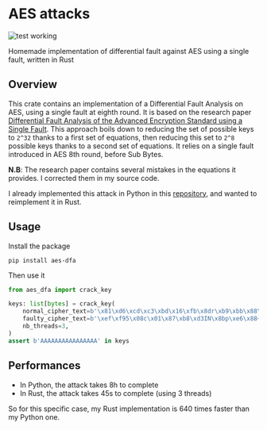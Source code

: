 # AES attacks

![test working](https://github.com/thomasperrot/aes-attacks/actions/workflows/testing.yml/badge.svg)

Homemade implementation of differential fault against AES using a single fault, written in Rust

## Overview

This crate contains an implementation of a Differential Fault Analysis on AES, using a single fault at eighth round. 
It is based on the research paper [Differential Fault Analysis of the Advanced Encryption Standard using a Single Fault](https://eprint.iacr.org/2009/575.pdf). 
This approach boils down to reducing the set of possible keys to `2^32` thanks to a first set of equations, then 
reducing this set to `2^8` possible keys thanks to a second set of equations. It relies on a single fault introduced in 
AES 8th round, before Sub Bytes.

**N.B**: The research paper contains several mistakes in the equations it provides. I corrected them in my source code.

I already implemented this attack in Python in this [repository](https://github.com/thomasperrot/aes-differential-fault-analysis),
and wanted to reimplement it in Rust.

## Usage

Install the package
```commandline
pip install aes-dfa
```
Then use it
```python
from aes_dfa import crack_key

keys: list[bytes] = crack_key(
    normal_cipher_text=b'\x81\xd6\xcd\xc3\xbd\x16\xfb\x8dr\xb9\xbb\x88\x81\x8b[\xe9',
    faulty_cipher_text=b'\xef\xf95\x08c\x01\x87\xb8\xd3IN\x8bp\xe6\x88~',
    nb_threads=3,
)
assert b'AAAAAAAAAAAAAAAA' in keys
```

## Performances

* In Python, the attack takes 8h to complete
* In Rust, the attack takes 45s to complete (using 3 threads)

So for this specific case, my Rust implementation is 640 times faster than my Python one.
